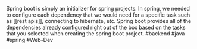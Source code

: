 Spring boot is simply an initializer for spring projects.
In spring, we needed to configure each dependency that we would need for a specific task such as [[rest apis]], connecting to hibernate, etc.
Spring boot provides all of the dependencies already configured right out of the box based on the tasks that you selected when creating the spring boot project.
#backend #java #spring #Web-Dev 
